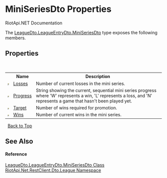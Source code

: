 # MiniSeriesDto Properties
RiotApi.NET Documentation 

The <a href="b7b464d0-48c9-186a-e2d2-f1347d9884bc">LeagueDto.LeagueEntryDto.MiniSeriesDto</a> type exposes the following members.


## Properties
&nbsp;<table><tr><th></th><th>Name</th><th>Description</th></tr><tr><td>![Public property](media/pubproperty.gif "Public property")</td><td><a href="b74d3e21-c731-86f7-3088-6059e8771dc7">Losses</a></td><td>
Number of current losses in the mini series.</td></tr><tr><td>![Public property](media/pubproperty.gif "Public property")</td><td><a href="c9674775-89e9-7153-5a4a-e805009eed94">Progress</a></td><td>
String showing the current, sequential mini series progress where 'W' represents a win, 'L' represents a loss, and 'N' represents a game that hasn't been played yet.</td></tr><tr><td>![Public property](media/pubproperty.gif "Public property")</td><td><a href="eb15ae33-a1dd-8a46-e5de-c4267a628f46">Target</a></td><td>
Number of wins required for promotion.</td></tr><tr><td>![Public property](media/pubproperty.gif "Public property")</td><td><a href="f3f9e4f9-7ec8-fee9-73cb-4e1361fabf52">Wins</a></td><td>
Number of current wins in the mini series.</td></tr></table>&nbsp;
<a href="#miniseriesdto-properties">Back to Top</a>

## See Also


#### Reference
<a href="b7b464d0-48c9-186a-e2d2-f1347d9884bc">LeagueDto.LeagueEntryDto.MiniSeriesDto Class</a><br /><a href="8350cde7-204c-fa93-8c4c-74d78064ba03">RiotApi.Net.RestClient.Dto.League Namespace</a><br />